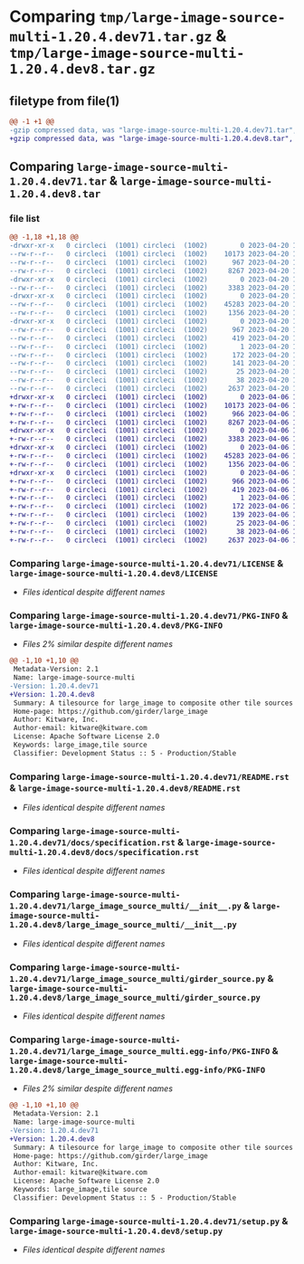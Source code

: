 # Comparing `tmp/large-image-source-multi-1.20.4.dev71.tar.gz` & `tmp/large-image-source-multi-1.20.4.dev8.tar.gz`

## filetype from file(1)

```diff
@@ -1 +1 @@
-gzip compressed data, was "large-image-source-multi-1.20.4.dev71.tar", last modified: Thu Apr 20 14:29:18 2023, max compression
+gzip compressed data, was "large-image-source-multi-1.20.4.dev8.tar", last modified: Thu Apr  6 14:41:58 2023, max compression
```

## Comparing `large-image-source-multi-1.20.4.dev71.tar` & `large-image-source-multi-1.20.4.dev8.tar`

### file list

```diff
@@ -1,18 +1,18 @@
-drwxr-xr-x   0 circleci  (1001) circleci  (1002)        0 2023-04-20 14:29:18.703736 large-image-source-multi-1.20.4.dev71/
--rw-r--r--   0 circleci  (1001) circleci  (1002)    10173 2023-04-20 14:29:18.000000 large-image-source-multi-1.20.4.dev71/LICENSE
--rw-r--r--   0 circleci  (1001) circleci  (1002)      967 2023-04-20 14:29:18.703736 large-image-source-multi-1.20.4.dev71/PKG-INFO
--rw-r--r--   0 circleci  (1001) circleci  (1002)     8267 2023-04-20 14:29:18.000000 large-image-source-multi-1.20.4.dev71/README.rst
-drwxr-xr-x   0 circleci  (1001) circleci  (1002)        0 2023-04-20 14:29:18.703736 large-image-source-multi-1.20.4.dev71/docs/
--rw-r--r--   0 circleci  (1001) circleci  (1002)     3383 2023-04-20 14:27:55.000000 large-image-source-multi-1.20.4.dev71/docs/specification.rst
-drwxr-xr-x   0 circleci  (1001) circleci  (1002)        0 2023-04-20 14:29:18.703736 large-image-source-multi-1.20.4.dev71/large_image_source_multi/
--rw-r--r--   0 circleci  (1001) circleci  (1002)    45283 2023-04-20 14:27:55.000000 large-image-source-multi-1.20.4.dev71/large_image_source_multi/__init__.py
--rw-r--r--   0 circleci  (1001) circleci  (1002)     1356 2023-04-20 14:27:55.000000 large-image-source-multi-1.20.4.dev71/large_image_source_multi/girder_source.py
-drwxr-xr-x   0 circleci  (1001) circleci  (1002)        0 2023-04-20 14:29:18.703736 large-image-source-multi-1.20.4.dev71/large_image_source_multi.egg-info/
--rw-r--r--   0 circleci  (1001) circleci  (1002)      967 2023-04-20 14:29:18.000000 large-image-source-multi-1.20.4.dev71/large_image_source_multi.egg-info/PKG-INFO
--rw-r--r--   0 circleci  (1001) circleci  (1002)      419 2023-04-20 14:29:18.000000 large-image-source-multi-1.20.4.dev71/large_image_source_multi.egg-info/SOURCES.txt
--rw-r--r--   0 circleci  (1001) circleci  (1002)        1 2023-04-20 14:29:18.000000 large-image-source-multi-1.20.4.dev71/large_image_source_multi.egg-info/dependency_links.txt
--rw-r--r--   0 circleci  (1001) circleci  (1002)      172 2023-04-20 14:29:18.000000 large-image-source-multi-1.20.4.dev71/large_image_source_multi.egg-info/entry_points.txt
--rw-r--r--   0 circleci  (1001) circleci  (1002)      141 2023-04-20 14:29:18.000000 large-image-source-multi-1.20.4.dev71/large_image_source_multi.egg-info/requires.txt
--rw-r--r--   0 circleci  (1001) circleci  (1002)       25 2023-04-20 14:29:18.000000 large-image-source-multi-1.20.4.dev71/large_image_source_multi.egg-info/top_level.txt
--rw-r--r--   0 circleci  (1001) circleci  (1002)       38 2023-04-20 14:29:18.703736 large-image-source-multi-1.20.4.dev71/setup.cfg
--rw-r--r--   0 circleci  (1001) circleci  (1002)     2637 2023-04-20 14:27:55.000000 large-image-source-multi-1.20.4.dev71/setup.py
+drwxr-xr-x   0 circleci  (1001) circleci  (1002)        0 2023-04-06 14:41:58.407339 large-image-source-multi-1.20.4.dev8/
+-rw-r--r--   0 circleci  (1001) circleci  (1002)    10173 2023-04-06 14:41:58.000000 large-image-source-multi-1.20.4.dev8/LICENSE
+-rw-r--r--   0 circleci  (1001) circleci  (1002)      966 2023-04-06 14:41:58.407339 large-image-source-multi-1.20.4.dev8/PKG-INFO
+-rw-r--r--   0 circleci  (1001) circleci  (1002)     8267 2023-04-06 14:41:58.000000 large-image-source-multi-1.20.4.dev8/README.rst
+drwxr-xr-x   0 circleci  (1001) circleci  (1002)        0 2023-04-06 14:41:58.407339 large-image-source-multi-1.20.4.dev8/docs/
+-rw-r--r--   0 circleci  (1001) circleci  (1002)     3383 2023-04-06 14:40:44.000000 large-image-source-multi-1.20.4.dev8/docs/specification.rst
+drwxr-xr-x   0 circleci  (1001) circleci  (1002)        0 2023-04-06 14:41:58.407339 large-image-source-multi-1.20.4.dev8/large_image_source_multi/
+-rw-r--r--   0 circleci  (1001) circleci  (1002)    45283 2023-04-06 14:40:44.000000 large-image-source-multi-1.20.4.dev8/large_image_source_multi/__init__.py
+-rw-r--r--   0 circleci  (1001) circleci  (1002)     1356 2023-04-06 14:40:44.000000 large-image-source-multi-1.20.4.dev8/large_image_source_multi/girder_source.py
+drwxr-xr-x   0 circleci  (1001) circleci  (1002)        0 2023-04-06 14:41:58.407339 large-image-source-multi-1.20.4.dev8/large_image_source_multi.egg-info/
+-rw-r--r--   0 circleci  (1001) circleci  (1002)      966 2023-04-06 14:41:58.000000 large-image-source-multi-1.20.4.dev8/large_image_source_multi.egg-info/PKG-INFO
+-rw-r--r--   0 circleci  (1001) circleci  (1002)      419 2023-04-06 14:41:58.000000 large-image-source-multi-1.20.4.dev8/large_image_source_multi.egg-info/SOURCES.txt
+-rw-r--r--   0 circleci  (1001) circleci  (1002)        1 2023-04-06 14:41:58.000000 large-image-source-multi-1.20.4.dev8/large_image_source_multi.egg-info/dependency_links.txt
+-rw-r--r--   0 circleci  (1001) circleci  (1002)      172 2023-04-06 14:41:58.000000 large-image-source-multi-1.20.4.dev8/large_image_source_multi.egg-info/entry_points.txt
+-rw-r--r--   0 circleci  (1001) circleci  (1002)      139 2023-04-06 14:41:58.000000 large-image-source-multi-1.20.4.dev8/large_image_source_multi.egg-info/requires.txt
+-rw-r--r--   0 circleci  (1001) circleci  (1002)       25 2023-04-06 14:41:58.000000 large-image-source-multi-1.20.4.dev8/large_image_source_multi.egg-info/top_level.txt
+-rw-r--r--   0 circleci  (1001) circleci  (1002)       38 2023-04-06 14:41:58.407339 large-image-source-multi-1.20.4.dev8/setup.cfg
+-rw-r--r--   0 circleci  (1001) circleci  (1002)     2637 2023-04-06 14:40:44.000000 large-image-source-multi-1.20.4.dev8/setup.py
```

### Comparing `large-image-source-multi-1.20.4.dev71/LICENSE` & `large-image-source-multi-1.20.4.dev8/LICENSE`

 * *Files identical despite different names*

### Comparing `large-image-source-multi-1.20.4.dev71/PKG-INFO` & `large-image-source-multi-1.20.4.dev8/PKG-INFO`

 * *Files 2% similar despite different names*

```diff
@@ -1,10 +1,10 @@
 Metadata-Version: 2.1
 Name: large-image-source-multi
-Version: 1.20.4.dev71
+Version: 1.20.4.dev8
 Summary: A tilesource for large_image to composite other tile sources
 Home-page: https://github.com/girder/large_image
 Author: Kitware, Inc.
 Author-email: kitware@kitware.com
 License: Apache Software License 2.0
 Keywords: large_image,tile source
 Classifier: Development Status :: 5 - Production/Stable
```

### Comparing `large-image-source-multi-1.20.4.dev71/README.rst` & `large-image-source-multi-1.20.4.dev8/README.rst`

 * *Files identical despite different names*

### Comparing `large-image-source-multi-1.20.4.dev71/docs/specification.rst` & `large-image-source-multi-1.20.4.dev8/docs/specification.rst`

 * *Files identical despite different names*

### Comparing `large-image-source-multi-1.20.4.dev71/large_image_source_multi/__init__.py` & `large-image-source-multi-1.20.4.dev8/large_image_source_multi/__init__.py`

 * *Files identical despite different names*

### Comparing `large-image-source-multi-1.20.4.dev71/large_image_source_multi/girder_source.py` & `large-image-source-multi-1.20.4.dev8/large_image_source_multi/girder_source.py`

 * *Files identical despite different names*

### Comparing `large-image-source-multi-1.20.4.dev71/large_image_source_multi.egg-info/PKG-INFO` & `large-image-source-multi-1.20.4.dev8/large_image_source_multi.egg-info/PKG-INFO`

 * *Files 2% similar despite different names*

```diff
@@ -1,10 +1,10 @@
 Metadata-Version: 2.1
 Name: large-image-source-multi
-Version: 1.20.4.dev71
+Version: 1.20.4.dev8
 Summary: A tilesource for large_image to composite other tile sources
 Home-page: https://github.com/girder/large_image
 Author: Kitware, Inc.
 Author-email: kitware@kitware.com
 License: Apache Software License 2.0
 Keywords: large_image,tile source
 Classifier: Development Status :: 5 - Production/Stable
```

### Comparing `large-image-source-multi-1.20.4.dev71/setup.py` & `large-image-source-multi-1.20.4.dev8/setup.py`

 * *Files identical despite different names*

